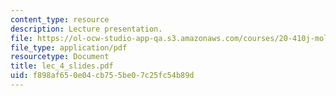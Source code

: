 ```yaml
---
content_type: resource
description: Lecture presentation.
file: https://ol-ocw-studio-app-qa.s3.amazonaws.com/courses/20-410j-molecular-cellular-and-tissue-biomechanics-be-410j-spring-2003/f898af650e04cb755be07c25fc54b89d_lec_4_slides.pdf
file_type: application/pdf
resourcetype: Document
title: lec_4_slides.pdf
uid: f898af65-0e04-cb75-5be0-7c25fc54b89d
---
```

